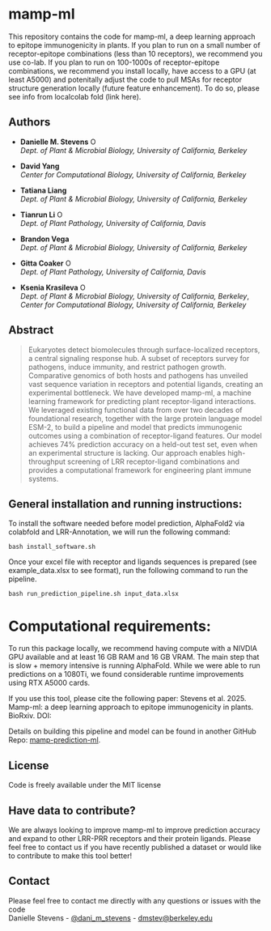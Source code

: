# mamp-ml

This repository contains the code for mamp-ml, a deep learning approach to epitope immunogenicity in plants. If you plan to run on a small number of receptor-epitope combinations (less than 10 receptors), we recommend you use co-lab. If you plan to run on 100-1000s of receptor-epitope combinations, we recommend you install locally, have access to a GPU (at least A5000) and potenitally adjust the code to pull MSAs for receptor structure generation locally (future feature enhancement). To do so, please see info from localcolab fold (link here).

## Authors
* __Danielle M. Stevens__ <a itemprop="sameAs" content="https://orcid.org/0000-0001-5630-137X" href="https://orcid.org/0000-0001-5630-137X" target="orcid.widget" rel="me noopener noreferrer" style="vertical-align:top;"><img src="https://orcid.org/sites/default/files/images/orcid_16x16.png" style="width:1em;margin-right:.5em;" alt="ORCID iD icon"></a>   </br>
_Dept. of Plant & Microbial Biology, University of California, Berkeley_

* __David Yang__ </br>
_Center for Computational Biology, University of California, Berkeley_

* __Tatiana Liang__ </br>
_Dept. of Plant & Microbial Biology, University of California, Berkeley_

* __Tianrun Li__ <a itemprop="sameAs" content="https://orcid.org/0000-0002-8589-4634" href="https://orcid.org/0000-0002-8589-4634" target="orcid.widget" rel="me noopener noreferrer" style="vertical-align:top;"><img src="https://orcid.org/sites/default/files/images/orcid_16x16.png" style="width:1em;margin-right:.5em;" alt="ORCID iD icon"></a> </br> 
_Dept. of Plant Pathology, University of California, Davis_

* __Brandon Vega__ </br>
_Dept. of Plant & Microbial Biology, University of California, Berkeley_

* __Gitta Coaker__ <a itemprop="sameAs" content="https://orcid.org/0000-0003-0899-2449" href="https://orcid.org/0000-0003-0899-2449" target="orcid.widget" rel="me noopener noreferrer" style="vertical-align:top;"><img src="https://orcid.org/sites/default/files/images/orcid_16x16.png" style="width:1em;margin-right:.5em;" alt="ORCID iD icon"></a> </br>
_Dept. of Plant Pathology, University of California, Davis_

* __Ksenia Krasileva__ <a itemprop="sameAs" content="https://orcid.org/0000-0002-1679-0700" href="https://orcid.org/0000-0002-1679-0700" target="orcid.widget" rel="me noopener noreferrer" style="vertical-align:top;"><img src="https://orcid.org/sites/default/files/images/orcid_16x16.png" style="width:1em;margin-right:.5em;" alt="ORCID iD icon"></a> </br>
_Dept. of Plant & Microbial Biology, University of California, Berkeley_, </br>
_Center for Computational Biology, University of California, Berkeley_


## Abstract

>Eukaryotes detect biomolecules through surface-localized receptors, a central signaling response hub. A subset of receptors survey for pathogens, induce immunity, and restrict pathogen growth. Comparative genomics of both hosts and pathogens has unveiled vast sequence variation in receptors and potential ligands, creating an experimental bottleneck. We have developed mamp-ml, a machine learning framework for predicting plant receptor-ligand interactions. We leveraged existing functional data from over two decades of foundational research, together with the large protein language model ESM-2, to build a pipeline and model that predicts immunogenic outcomes using a combination of receptor-ligand features. Our model achieves 74% prediction accuracy on a held-out test set, even when an experimental structure is lacking. Our approach enables high-throughput screening of LRR receptor-ligand combinations and provides a computational framework for engineering plant immune systems.

## General installation and running instructions:

To install the software needed before model prediction, AlphaFold2 via colabfold and LRR-Annotation, we will run the following command:
```
bash install_software.sh
```

Once your excel file with receptor and ligands sequences is prepared (see example_data.xlsx to see format), run the following command to run the pipeline.
```
bash run_prediction_pipeline.sh input_data.xlsx
```

# Computational requirements:

To run this package locally, we recommend having compute with a NIVDIA GPU available and at least 16 GB RAM and 16 GB VRAM. The main step that is slow + memory intensive is running AlphaFold. While we were able to run predictions on a 1080Ti, we found considerable runtime improvements using RTX A5000 cards. 


If you use this tool, please cite the following paper:
Stevens et al. 2025. Mamp-ml: a deep learning approach to epitope immunogenicity in plants. BioRxiv. 
DOI:


Details on building this pipeline and model can be found in another GitHub Repo: [mamp-prediction-ml](https://github.com/DanielleMStevens/mamp_prediction_ml).


License 
----
Code is freely available under the MIT license  

Have data to contribute? 
----
We are always looking to improve mamp-ml to improve prediction accuracy and expand to other LRR-PRR receptors and their protein ligands. Please feel free to contact us if you have recently published a dataset or would like to contribute to make this tool better!


Contact 
----
Please feel free to contact me directly with any questions or issues with the code  
Danielle Stevens - [@dani_m_stevens](https://bsky.app/profile/danimstevens.bsky.social) - dmstev@berkeley.edu
